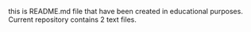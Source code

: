 this is README.md file that have been created in educational purposes. Current repository contains 2 text files.
